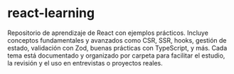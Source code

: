# react-learning
Repositorio de aprendizaje de React con ejemplos prácticos. Incluye conceptos fundamentales y avanzados como CSR, SSR, hooks, gestión de estado, validación con Zod, buenas prácticas con TypeScript, y más. Cada tema está documentado y organizado por carpeta para facilitar el estudio, la revisión y el uso en entrevistas o proyectos reales.
